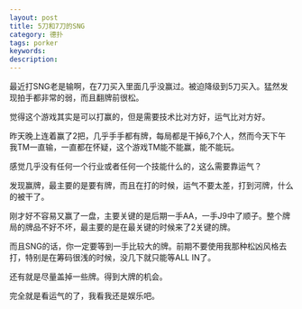 ```yaml
---
layout: post
title: 5刀和7刀的SNG
category: 德扑
tags: porker
keywords: 
description: 
---
```



最近打SNG老是输啊，在7刀买入里面几乎没赢过。被迫降级到5刀买入。猛然发现拍手都非常的弱，而且翻牌前很松。

觉得这个游戏其实是可以打赢的，但是需要技术比对方好，运气比对方好。

昨天晚上连着赢了2把，几乎手手都有牌，每局都是干掉6,7个人，然而今天下午我TM一直输，一直都在怀疑，这个游戏TM能不能赢，能不能玩。

感觉几乎没有任何一个行业或者任何一个技能什么的，这么需要靠运气？

发现赢牌，最主要的是要有牌，而且在打的时候，运气不要太差，打到河牌，什么的被干了。

刚才好不容易又赢了一盘，主要关键的是后期一手AA，一手J9中了顺子。整个牌局的牌品不好不坏，最主要的是在最关键的时候来了2关键的牌。

而且SNG的话，你一定要等到一手比较大的牌。前期不要使用我那种松凶风格去打，特别是在筹码很浅的时候，没几下就只能等ALL IN了。

还有就是尽量盖掉一些牌。得到大牌的机会。

完全就是看运气的了，我看我还是娱乐吧。





